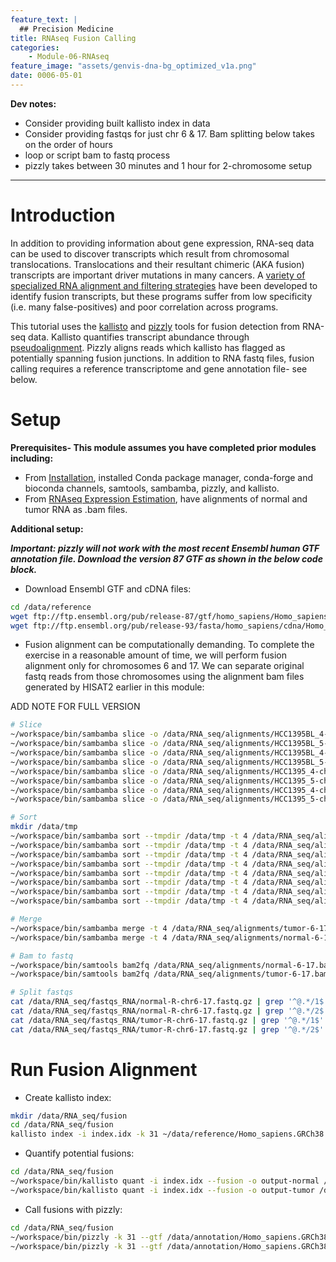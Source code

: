 ```yaml
---
feature_text: |
  ## Precision Medicine
title: RNAseq Fusion Calling
categories:
    - Module-06-RNAseq
feature_image: "assets/genvis-dna-bg_optimized_v1a.png"
date: 0006-05-01
---
```


**Dev notes:**
- Consider providing built kallisto index in data
- Consider providing fastqs for just chr 6 & 17. Bam splitting below takes on the order of hours
- loop or script bam to fastq process
- pizzly takes between 30 minutes and 1 hour for 2-chromosome setup

---

# Introduction

In addition to providing information about gene expression, RNA-seq data can be used to discover transcripts which result from chromosomal translocations. Translocations and their resultant chimeric (AKA fusion) transcripts are important driver mutations in many cancers. A [variety of specialized RNA alignment and filtering strategies](https://www.ncbi.nlm.nih.gov/pubmed/27485475) have been developed to identify fusion transcripts, but these programs suffer from low specificity (i.e. many false-positives) and poor correlation across programs.

This tutorial uses the [kallisto](https://pachterlab.github.io/kallisto/about) and [pizzly](https://github.com/pmelsted/pizzly) tools for fusion detection from RNA-seq data. Kallisto quantifies transcript abundance through [pseudoalignment](http://tinyheero.github.io/2015/09/02/pseudoalignments-kallisto.html). Pizzly aligns reads which kallisto has flagged as potentially spanning fusion junctions. In addition to RNA fastq files, fusion calling requires a reference transcriptome and gene annotation file- see below.

# Setup

**Prerequisites- This module assumes you have completed prior modules
including:**
- From [Installation](http://pmbio.org/module-01-setup/0001/04/01/Software_Installation/), installed Conda package manager, conda-forge and bioconda channels, samtools, sambamba, pizzly, and kallisto.
- From [RNAseq Expression Estimation](http://pmbio.org/module-06-rnaseq/0006/02/01/RNAseq_Expression/), have alignments of normal and tumor RNA as .bam files. 

**Additional setup:**

**_Important: pizzly will not work with the most recent Ensembl human GTF annotation file. Download the version 87 GTF as shown in the below code block._**

- Download Ensembl GTF and cDNA files:

```bash
cd /data/reference
wget ftp://ftp.ensembl.org/pub/release-87/gtf/homo_sapiens/Homo_sapiens.GRCh38.87.gtf.gz
wget ftp://ftp.ensembl.org/pub/release-93/fasta/homo_sapiens/cdna/Homo_sapiens.GRCh38.cdna.all.fa.gz
```

- Fusion alignment can be computationally demanding. To complete the exercise in a reasonable amount of time, we will perform fusion alignment only for chromosomes 6 and 17. We can separate original fastq reads from those chromosomes using the alignment bam files generated by HISAT2 earlier in this module:

ADD NOTE FOR FULL VERSION

```bash
# Slice
~/workspace/bin/sambamba slice -o /data/RNA_seq/alignments/HCC1395BL_4-chr6.bam /data/alignment/huiming/normal/HCC1395BL_RNA_H3MYFBBXX_4_CTTGTA.bam chr6
~/workspace/bin/sambamba slice -o /data/RNA_seq/alignments/HCC1395BL_5-chr6.bam /data/alignment/huiming/normal/HCC1395BL_RNA_H3MYFBBXX_5_CTTGTA.bam chr6
~/workspace/bin/sambamba slice -o /data/RNA_seq/alignments/HCC1395BL_4-chr17.bam /data/alignment/huiming/normal/HCC1395BL_RNA_H3MYFBBXX_4_CTTGTA.bam chr17
~/workspace/bin/sambamba slice -o /data/RNA_seq/alignments/HCC1395BL_5-chr17.bam /data/alignment/huiming/normal/HCC1395BL_RNA_H3MYFBBXX_5_CTTGTA.bam chr17
~/workspace/bin/sambamba slice -o /data/RNA_seq/alignments/HCC1395_4-chr6.bam /data/alignment/huiming/tumor/HCC1395_RNA_H3MYFBBXX_4_GCCAAT.bam chr6
~/workspace/bin/sambamba slice -o /data/RNA_seq/alignments/HCC1395_5-chr6.bam /data/alignment/huiming/tumor/HCC1395_RNA_H3MYFBBXX_5_GCCAAT.bam chr6
~/workspace/bin/sambamba slice -o /data/RNA_seq/alignments/HCC1395_4-chr17.bam /data/alignment/huiming/tumor/HCC1395_RNA_H3MYFBBXX_4_GCCAAT.bam chr17
~/workspace/bin/sambamba slice -o /data/RNA_seq/alignments/HCC1395_5-chr17.bam /data/alignment/huiming/tumor/HCC1395_RNA_H3MYFBBXX_5_GCCAAT.bam chr17

# Sort
mkdir /data/tmp
~/workspace/bin/sambamba sort --tmpdir /data/tmp -t 4 /data/RNA_seq/alignments/HCC1395_4-chr17.bam
~/workspace/bin/sambamba sort --tmpdir /data/tmp -t 4 /data/RNA_seq/alignments/HCC1395_4-chr6.bam
~/workspace/bin/sambamba sort --tmpdir /data/tmp -t 4 /data/RNA_seq/alignments/HCC1395_5-chr17.bam
~/workspace/bin/sambamba sort --tmpdir /data/tmp -t 4 /data/RNA_seq/alignments/HCC1395_5-chr6.bam
~/workspace/bin/sambamba sort --tmpdir /data/tmp -t 4 /data/RNA_seq/alignments/HCC1395BL_4-chr17.bam
~/workspace/bin/sambamba sort --tmpdir /data/tmp -t 4 /data/RNA_seq/alignments/HCC1395BL_4-chr6.bam
~/workspace/bin/sambamba sort --tmpdir /data/tmp -t 4 /data/RNA_seq/alignments/HCC1395BL_5-chr17.bam
~/workspace/bin/sambamba sort --tmpdir /data/tmp -t 4 /data/RNA_seq/alignments/HCC1395BL_5-chr6.bam

# Merge
~/workspace/bin/sambamba merge -t 4 /data/RNA_seq/alignments/tumor-6-17.bam /data/RNA_seq/alignments/HCC1395_*sorted.bam
~/workspace/bin/sambamba merge -t 4 /data/RNA_seq/alignments/normal-6-17.bam /data/RNA_seq/alignments/HCC1395BL*sorted.bam

# Bam to fastq
~/workspace/bin/samtools bam2fq /data/RNA_seq/alignments/normal-6-17.bam > /data/RNA_seq/fastqs_RNA/normal-R-chr6-17.fastq.gz
~/workspace/bin/samtools bam2fq /data/RNA_seq/alignments/tumor-6-17.bam > /data/RNA_seq/fastqs_RNA/tumor-R-ch6-17.fastq.gz

# Split fastqs
cat /data/RNA_seq/fastqs_RNA/normal-R-chr6-17.fastq.gz | grep '^@.*/1$' -A 3 --no-group-separator > /data/RNA_seq/fastqs_RNA/normal-R1-chr6-17.fastq.gz
cat /data/RNA_seq/fastqs_RNA/normal-R-chr6-17.fastq.gz | grep '^@.*/2$' -A 3 --no-group-separator > /data/RNA_seq/fastqs_RNA/normal-R2-chr6-17.fastq.gz
cat /data/RNA_seq/fastqs_RNA/tumor-R-chr6-17.fastq.gz | grep '^@.*/1$' -A 3 --no-group-separator > /data/RNA_seq/fastqs_RNA/tumor-R1-chr6-17.fastq.gz
cat /data/RNA_seq/fastqs_RNA/tumor-R-chr6-17.fastq.gz | grep '^@.*/2$' -A 3 --no-group-separator > /data/RNA_seq/fastqs_RNA/tumor-R2-chr6-17.fastq.gz
```

# Run Fusion Alignment 
- Create kallisto index:

```bash
mkdir /data/RNA_seq/fusion
cd /data/RNA_seq/fusion
kallisto index -i index.idx -k 31 ~/data/reference/Homo_sapiens.GRCh38.cdna.all.fa.gz
```

- Quantify potential fusions:

```bash
cd /data/RNA_seq/fusion
~/workspace/bin/kallisto quant -i index.idx --fusion -o output-normal /data/RNA_seq/fastqs_RNA/normal-R1-chr6-17.fastq.gz /data/RNA_seq/fastqs_RNA/normal-R2-chr6-17.fastq.gz
~/workspace/bin/kallisto quant -i index.idx --fusion -o output-tumor /data/RNA_seq/fastqs_RNA/tumor-R1-chr6-17.fastq.gz /data/RNA_seq/fastqs_RNA/tumor-R2-chr6-17.fastq.gz
```

- Call fusions with pizzly:

```bash
cd /data/RNA_seq/fusion
~/workspace/bin/pizzly -k 31 --gtf /data/annotation/Homo_sapiens.GRCh38.93.gtf --cache index.cache.txt --align-score 2 --insert-size 400 --fasta /data/annotation/Homo_sapiens.GRCh38.cdna.all.fa.gz --output normal output-normal/fusion.txt
~/workspace/bin/pizzly -k 31 --gtf /data/annotation/Homo_sapiens.GRCh38.93.gtf --cache index.cache.txt --align-score 2 --insert-size 400 --fasta /data/annotation/Homo_sapiens.GRCh38.cdna.all.fa.gz --output tumor output-tumor/fusion.txt
```


